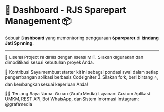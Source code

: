 # 🚀 Dashboard - RJS Sparepart Management  📦

Sebuah **Dashboard** yang memonitoring penggunaan **Spareparet** di **Rindang Jati Spinning**.

---


📄 Lisensi
Project ini dirilis dengan lisensi MIT. Silakan digunakan dan dimodifikasi sesuai kebutuhan proyek Anda.

🙌 Kontribusi
Saya membuat starter kit ini sebagai pondasi awal dalam setiap pengembangan aplikasi berbasis CodeIgniter 3.
Silakan fork, beri bintang ⭐, dan kembangkan sesuai keperluan Anda!

👨‍💻 Tentang Saya
Nama: Gohan (Grafa Media)
Layanan: Custom Aplikasi UMKM, REST API, Bot WhatsApp, dan Sistem Informasi
Instagram: @grafamedia

